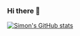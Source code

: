 ### Hi there 👋

[![Simon's GitHub stats](https://github-readme-stats.vercel.app/api?username=skyfrk)](https://github.com/skyfrk)
